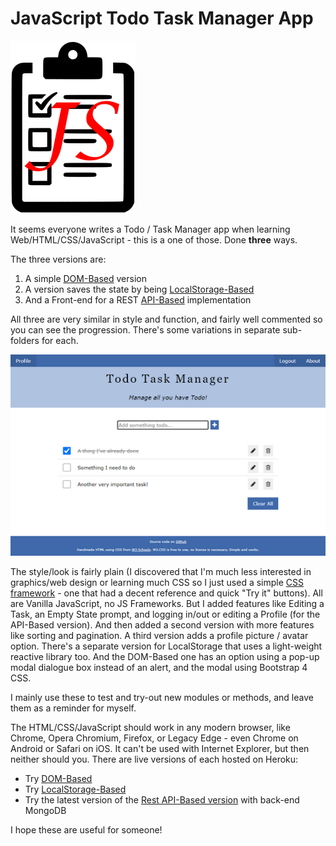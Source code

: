 # JavaScript Todo Task Manager App
![Task list logo](images/checklist-title.png)

It seems everyone writes a Todo / Task Manager app when learning Web/HTML/CSS/JavaScript - this is a one of those. Done **three** ways.

The three versions are:  
1. A simple [DOM-Based](https://github.com/sansbacher/todo-task-manager/tree/master/DOM-Based) version
2. A version saves the state by being [LocalStorage-Based](https://github.com/sansbacher/todo-task-manager/tree/master/LocalStorage-Based)
3. And a Front-end for a REST [API-Based](https://github.com/sansbacher/todo-task-manager/tree/master/API-Based) implementation

All three are very similar in style and function, and fairly well commented so you can see the progression. There's some variations in separate sub-folders for each.

![Task Manager screen shot](images/screenshot.png)

The style/look is fairly plain (I discovered that I'm much less interested in graphics/web design or learning much CSS so I just used a simple [CSS framework](https://www.w3schools.com/w3css/default.asp) - one that had a decent reference and quick "Try it" buttons). All are Vanilla JavaScript, no JS Frameworks. But I added features like Editing a Task, an Empty State prompt, and logging in/out or editing a Profile (for the API-Based version). And then added a second version with more features like sorting and pagination. A third version adds a profile picture / avatar option. There's a separate version for LocalStorage that uses a light-weight reactive library too. And the DOM-Based one has an option using a pop-up modal dialogue box instead of an alert, and the modal using Bootstrap 4 CSS.

I mainly use these to test and try-out new modules or methods, and leave them as a reminder for myself.

The HTML/CSS/JavaScript should work in any modern browser, like Chrome, Opera Chromium, Firefox, or Legacy Edge - even Chrome on Android or Safari on iOS. It can't be used with Internet Explorer, but then neither should you. There are live versions of each hosted on Heroku:  
* Try [DOM-Based](https://sansbacher-task-manager.herokuapp.com/DOM-Based/)
* Try [LocalStorage-Based](https://sansbacher-task-manager.herokuapp.com/LocalStorage-Based/)
* Try the latest version of the [Rest API-Based version](https://sansbacher-task-manager.herokuapp.com/) with back-end MongoDB

I hope these are useful for someone!
